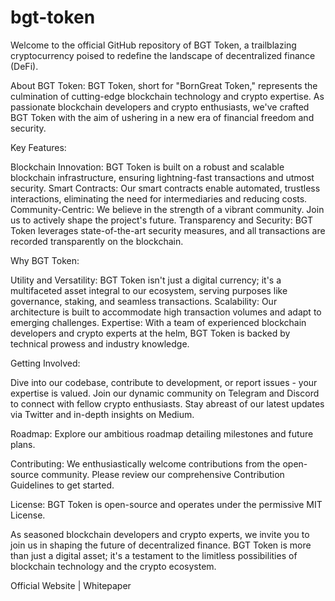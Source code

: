 # bgt-token

Welcome to the official GitHub repository of BGT Token, a trailblazing cryptocurrency poised to redefine the landscape of decentralized finance (DeFi).

About BGT Token:
BGT Token, short for "BornGreat Token," represents the culmination of cutting-edge blockchain technology and crypto expertise. As passionate blockchain developers and crypto enthusiasts, we've crafted BGT Token with the aim of ushering in a new era of financial freedom and security.

Key Features:

Blockchain Innovation: BGT Token is built on a robust and scalable blockchain infrastructure, ensuring lightning-fast transactions and utmost security.
Smart Contracts: Our smart contracts enable automated, trustless interactions, eliminating the need for intermediaries and reducing costs.
Community-Centric: We believe in the strength of a vibrant community. Join us to actively shape the project's future.
Transparency and Security: BGT Token leverages state-of-the-art security measures, and all transactions are recorded transparently on the blockchain.

Why BGT Token:

Utility and Versatility: BGT Token isn't just a digital currency; it's a multifaceted asset integral to our ecosystem, serving purposes like governance, staking, and seamless transactions.
Scalability: Our architecture is built to accommodate high transaction volumes and adapt to emerging challenges.
Expertise: With a team of experienced blockchain developers and crypto experts at the helm, BGT Token is backed by technical prowess and industry knowledge.

Getting Involved:

Dive into our codebase, contribute to development, or report issues - your expertise is valued.
Join our dynamic community on Telegram and Discord to connect with fellow crypto enthusiasts.
Stay abreast of our latest updates via Twitter and in-depth insights on Medium.

Roadmap:
Explore our ambitious roadmap detailing milestones and future plans.

Contributing:
We enthusiastically welcome contributions from the open-source community. Please review our comprehensive Contribution Guidelines to get started.

License:
BGT Token is open-source and operates under the permissive MIT License.

As seasoned blockchain developers and crypto experts, we invite you to join us in shaping the future of decentralized finance. BGT Token is more than just a digital asset; it's a testament to the limitless possibilities of blockchain technology and the crypto ecosystem.

Official Website | Whitepaper
